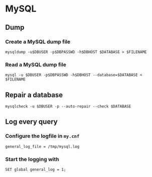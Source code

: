 # MySQL

## Dump

### Create a MySQL dump file

```
mysqldump -u$DBUSER -p$DBPASSWD -h$DBHOST $DATABASE > $FILENAME
```

### Read a MySQL dump file

```
mysql -u $DBUSER -p$DBPASSWD -h$DBHOST --database=$DATABASE < $FILENAME
```

## Repair a database

```
mysqlcheck -u $DBUSER -p --auto-repair --check $DATABASE
```

## Log every query

### Configure the logfile in `my.cnf`

```
general_log_file = /tmp/mysql.log
```

### Start the logging with

```
SET global general_log = 1;
```
